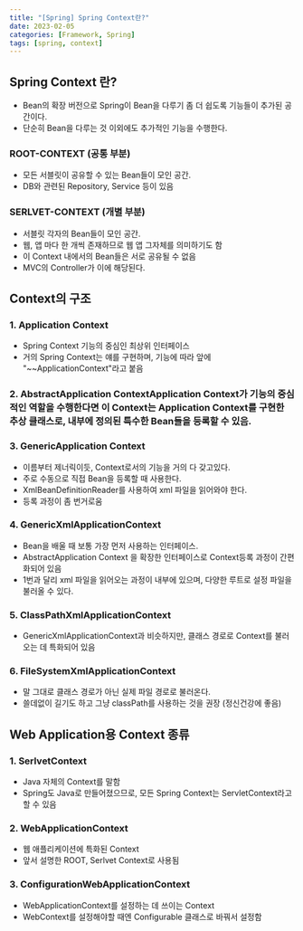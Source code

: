 ```yaml
---
title: "[Spring] Spring Context란?"
date: 2023-02-05
categories: [Framework, Spring]
tags: [spring, context]
---
```


## **Spring Context 란?**
- Bean의 확장 버전으로 Spring이 Bean을 다루기 좀 더 쉽도록 기능들이 추가된 공간이다.
- 단순히 Bean을 다루는 것 이외에도 추가적인 기능을 수행한다.

### **ROOT-CONTEXT (공통 부분)**

- 모든 서블릿이 공유할 수 있는 Bean들이 모인 공간.
- DB와 관련된 Repository, Service 등이 있음

### **SERLVET-CONTEXT (개별 부분)**

- 서블릿 각자의 Bean들이 모인 공간.
- 웹, 앱 마다 한 개씩 존재하므로 웹 앱 그자체를 의미하기도 함
- 이 Context 내에서의 Bean들은 서로 공유될 수 없음
- MVC의 Controller가 이에 해당된다.

## **Context의 구조**

### **1. Application Context**

- Spring Context 기능의 중심인 최상위 인터페이스
- 거의 Spring Context는 얘를 구현하며, 기능에 따라 앞에 "~~ApplicationContext"라고 붙음

### **2. AbstractApplication ContextApplication Context가 기능의 중심적인 역할을 수행한다면 이 Context는 Application Context를 구현한 추상 클래스로, 내부에 정의된 특수한 Bean들을 등록할 수 있음.**

### **3. GenericApplication Context**

- 이름부터 제너릭이듯, Context로서의 기능을 거의 다 갖고있다.
- 주로 수동으로 직접 Bean을 등록할 때 사용한다.
- XmlBeanDefinitionReader를 사용하여 xml 파일을 읽어와야 한다.
- 등록 과정이 좀 번거로움

### **4. GenericXmlApplicationContext**

- Bean을 배울 때 보통 가장 먼저 사용하는 인터페이스.
- AbstractApplication Context 을 확장한 인터페이스로 Context등록 과정이 간편화되어 있음
- 1번과 달리 xml 파일을 읽어오는 과정이 내부에 있으며, 다양한 루트로 설정 파일을 불러올 수 있다.

### **5. ClassPathXmlApplicationContext**

- GenericXmlApplicationContext과 비슷하지만, 클래스 경로로 Context를 불러오는 데 특화되어 있음

### **6. FileSystemXmlApplicationContext**

- 말 그대로 클래스 경로가 아닌 실제 파일 경로로 불러온다.
- 쓸데없이 길기도 하고 그냥 classPath를 사용하는 것을 권장 (정신건강에 좋음)

## **Web Application용 Context 종류**

### **1. SerlvetContext**

- Java 자체의 Context를 말함
- Spring도 Java로 만들어졌으므로, 모든 Spring Context는 ServletContext라고 할 수 있음

### **2. WebApplicationContext**

- 웹 애플리케이션에 특화된 Context
- 앞서 설명한 ROOT, Serlvet Context로 사용됨

### **3. ConfigurationWebApplicationContext**

- WebApplicationContext를 설정하는 데 쓰이는 Context
- WebContext를 설정해야할 때엔 Configurable 클래스로 바꿔서 설정함